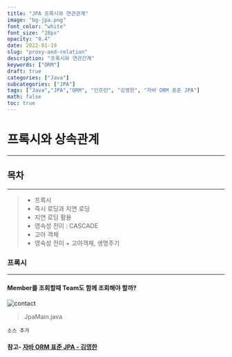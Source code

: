 ```yaml
---
title: "JPA 프록시와 연관관계"
image: "bg-jpa.png"
font_color: "white"
font_size: "28px"
opacity: "0.4"
date: 2022-01-19
slug: "proxy-and-relation"
description: "프록시와 연관간계"	
keywords: ["ORM"]
draft: true
categories: ["Java"]
subcategories: ["JPA"]
tags: ["Java","JPA","ORM", "인프런", "김영한", "자바 ORM 표준 JPA"]
math: false
toc: true
---
```



# 프록시와 상속관계
-------------

## 목차
-------------
> - 프록시
> - 즉시 로딩과 지연 로딩
> - 지연 로딩 활용
> - 영속성 전이 : CASCADE
> - 고아 객체
> - 영속성 전이 + 고아객체, 생명주기



### 프록시
-------------

#### Member를 조회할때 Team도 함께 조회해야 할까?

![contact](/images/develop/backend/orm-jpa-basic/proxy-and-relation/img-001.png)

> JpaMain.java

````
소스 추가
````



#### 참고- <a href="https://www.inflearn.com/course/ORM-JPA-Basic">자바 ORM 표준 JPA - 김영한</a>
